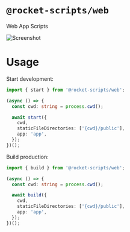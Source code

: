 # `@rocket-scripts/web`

Web App Scripts

<img src="https://github.com/rocket-hangar/rocket-scripts/blob/master/docs/screenshot.png" alt="Screenshot" style="max-width: 80%" />

# Usage

Start development:

```ts
import { start } from '@rocket-scripts/web';

(async () => {
  const cwd: string = process.cwd();

  await start({
    cwd,
    staticFileDirectories: ['{cwd}/public'],
    app: 'app',
  });
})();
```

Build production:

```ts
import { build } from '@rocket-scripts/web';

(async () => {
  const cwd: string = process.cwd();

  await build({
    cwd,
    staticFileDirectories: ['{cwd}/public'],
    app: 'app',
  });
})();

```
